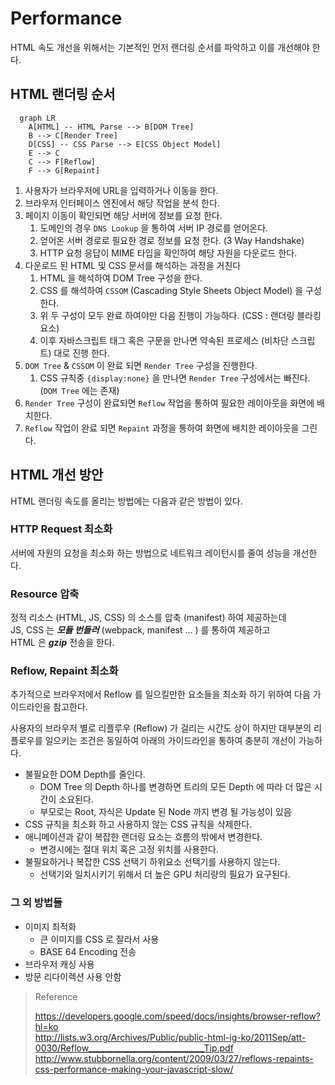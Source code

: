 # Performance

HTML 속도 개선을 위해서는 기본적인 먼저 랜더링 순서를 파악하고 이를 개선해야 한다.

## HTML 랜더링 순서

```mermaid
  graph LR
    A[HTML] -- HTML Parse --> B[DOM Tree]
    B --> C[Render Tree]
    D[CSS] -- CSS Parse --> E[CSS Object Model]
    E --> C
    C --> F[Reflow]
    F --> G[Repaint]
```

1. 사용자가 브라우저에 URL을 입력하거나 이동을 한다.
2. 브라우저 인터페이스 엔진에서 해당 작업을 분석 한다.
3. 페이지 이동이 확인되면 해당 서버에 정보를 요청 한다.
    1. 도메인의 경우 `DNS Lookup` 을 통하여 서버 IP 경로를 얻어온다.
    2. 얻어온 서버 경로로 필요한 경로 정보를 요청 한다. (3 Way Handshake)
    3. HTTP 요청 응답이 MIME 타입을 확인하여 해당 자원을 다운로드 한다.
4. 다운로드 된 HTML 및 CSS 문서를 해석하는 과정을 거친다
    1. HTML 을 해석하여 DOM Tree 구성을 한다.
    2. CSS 를 해석하여 `CSSOM` (Cascading Style Sheets Object Model) 을 구성한다.
    3. 위 두 구성이 모두 완료 하여야만 다음 진행이 가능하다. (CSS : 랜더링 블라킹 요소)
    4. 이후 자바스크립트 태그 혹은 구문을 만나면 약속된 프로세스 (비차단 스크립트) 대로 진행 한다.
5. `DOM Tree` & `CSSOM` 이 완료 되면 `Render Tree` 구성을 진행한다.
    1. CSS 규칙중 `{display:none}` 을 만나면 `Render Tree` 구성에서는 빠진다. (`DOM Tree` 에는 존재)
6. `Render Tree` 구성이 완료되면 `Reflow` 작업을 통하여 필요한 레이아웃을 화면에 배치한다.
7. `Reflow` 작업이 완료 되면 `Repaint` 과정을 통하여 화면에 배치한 레이아웃을 그린다.

## HTML 개선 방안

HTML 랜더링 속도를 올리는 방법에는 다음과 같은 방법이 있다.

### HTTP Request 최소화

서버에 자원의 요청을 최소화 하는 방법으로 네트워크 레이턴시를 줄여 성능을 개선한다.

### Resource 압축

정적 리소스 (HTML, JS, CSS) 의 소스를 압축 (manifest) 하여 제공하는데  
JS, CSS 는 _**모듈 번들러**_ (webpack, manifest ... ) 를 통하여 제공하고  
HTML 은 _**gzip**_ 전송을 한다.

### Reflow, Repaint 최소화

추가적으로 브라우저에서 Reflow 를 일으킬만한 요소들을 최소화 하기 위하여 다음 가이드라인을 참고한다.

사용자의 브라우저 별로 리플루우 (Reflow) 가 걸리는 시간도 상이 하지만 대부분의 리플로우를 일으키는 조건은 동일하여 아래의 가이드라인을 통하여 충분히 개선이 가능하다.

* 불필요한 DOM Depth를 줄인다.
  * DOM Tree 의 Depth 하나를 변경하면 트리의 모든 Depth 에 따라 더 많은 시간이 소요된다.
  * 부모로는 Root, 자식은 Update 된 Node 까지 변경 될 가능성이 있음
* CSS 규칙을 최소화 하고 사용하지 않는 CSS 규칙을 삭제한다.
* 애니메이션과 같이 복잡한 랜더링 요소는 흐름의 밖에서 변경한다.
  * 변경시에는 절대 위치 혹은 고정 위치를 사용한다.
* 불필요하거나 복잡한 CSS 선택기 하위요소 선택기를 사용하지 않는다.
  * 선택기와 일치시키기 위해서 더 높은 GPU 처리량의 필요가 요구된다.

### 그 외 방법들

* 이미지 최적화
  * 큰 이미지를 CSS 로 잘라서 사용
  * BASE 64 Encoding 전송
* 브라우저 캐싱 사용
* 방문 리다이렉션 사용 안함

> Reference  
> 
> https://developers.google.com/speed/docs/insights/browser-reflow?hl=ko  
> http://lists.w3.org/Archives/Public/public-html-ig-ko/2011Sep/att-0030/Reflow_____________________________Tip.pdf  
> http://www.stubbornella.org/content/2009/03/27/reflows-repaints-css-performance-making-your-javascript-slow/